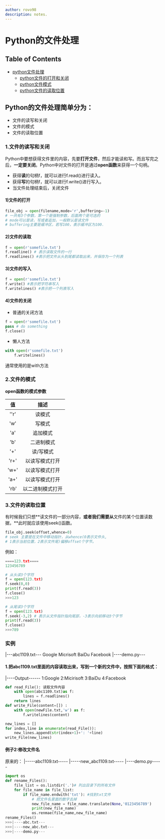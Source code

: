 ```yaml
---
author: rovo98
description: notes.
---
```


# Python的文件处理

## Table of Contents

- [python文件处理]()
	- [python文件的打开和关闭]()
	- [python文件模式]()
	- [python文件的读取位置]()

## Python的文件处理简单分为：
- 文件的读写和关闭
- 文件的模式
- 文件的读取位置
### 1.文件的读写和关闭
Python中要想获得文件里的内容，先要**打开文件**，然后才能读和写。而且写完之后，**一定要关闭**。Python中对文件的打开是通过**open函数**来获得一个句柄。
- 获得**读**的句柄f，就可以进行f.read()进行读入。
- 获得**写**的句柄f，就可以进行f.write()进行写入。
- 当文件处理结束后，关闭文件
#### 1)文件的打开
```python
file_obj = open(filename,mode='r',buffering=-1)
# 一共有3个参数，第一个是强制参数，后面两个是可选的
# mode可以是读，写或者追加，一般默认是读文件
# buffering主要是缓冲区，若写100，表示缓冲区为100.
```
#### 2)文件的读取
```python
f = open(r'somefile.txt')
f.readline() # 表示读取文件的一行
f.readlines() #表示把文件从头到尾都读取出来，并保存为一个列表
```
#### 3)文件的写入
```python
f = open(r'somefile.txt')
f.write() #表示把字符串写入
f.writelines() #表示把一个列表写入
```
#### 4)文件的关闭
- 普通的关闭方法
```python
f = open(r'somefile.txt')
pass # do something
f.close()
```
- 懒人方法
```python
with open(r'somefile.txt')
	f.writelines()
```
通常使用的是with方法
### 2.文件的模式
**open函数的模式参数**

|  值   |    描述    |
| :--: | :------: |
| ''r' |   读模式    |
| 'w'  |   写模式    |
| 'a'  |   追加模式   |
| 'b'  |  二进制模式   |
| '+'  |  读/写模式   |
| 'r+' | 以读写模式打开  |
| 'w+' | 以读写模式打开  |
| 'a+' | 以读写模式打开  |
| 'rb' | 以二进制模式打开 |
### 3.文件的读取位置
有时候我们只想**读文件的一部分内容，**或者我们需要从**文件的某个位置读数据，**此时就应该使用seek()函数。
```python
file_obj.seek(offset,whence=0)
# seek 主要是在文件中移动指针，从whence(0表示文件头,
# 1表示当前位置，2表示文件尾)偏移offset个字节。
```
例如：
```python
====123.txt====
123456789

# 从头读3个字符
f = open(123.txt)
f.seek(0,0)
print(f.read(3))
f.close()
>>>123

# 从尾读3个字符
f = open(123.txt)
f.seek(-3,2) # 表示从文件指针指向尾部，-3表示向前移动3个字节
print(f.read(3))
f.close()
>>>789
```
### 实例
|---abc1109.txt---
Google
Micrisoft
BaiDu
Facebook
|----demo.py---
#### 1.把abc1109.txt里面的内容读取出来，写到一个新的文件中，按照下面的格式：
|----Output------
1:Google
2:Micirisoft
3:BaiDu
4:Facebook
```python
def read_File(): 读取文件内容
	with open(abc1109.txt)as f:
		lines = f.readlines()
	return lines
def write_File(content=[]) :
	with open(newFile.txt,'w') as f:
		f.writelines(content)

new_lines = [] 
for index,line in enumerate(read_File()):
	new_lines.append(str(index+1)+': '+line)
write_File(new_lines)
```
#### 例子2:修改文件名
原来的：
|-----abc1109.txt-----
|-----new_abc1109.txt-----
|----demo.py-----
```python
import os
def rename_Files():
	file_list = os.listdir('.')# 列出目录下的所有文件
	for file_name in file_list:
		if file_name.endwith('txt'): #找到txt文件
			# 把文件名里面的数字去掉
			new_file_name = file_name.translate(None,'0123456789')
			print(new_file_name)
			os.renmae(file_name,new_file_name)
rename_Files()
>>>|----abc.txt---
>>>|----new_abc.txt---
>>>|----demo.py---
```
